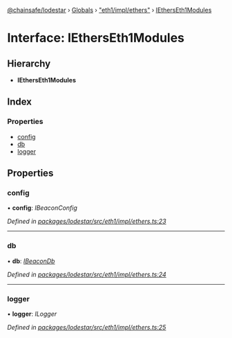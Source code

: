 [@chainsafe/lodestar](../README.md) › [Globals](../globals.md) › ["eth1/impl/ethers"](../modules/_eth1_impl_ethers_.md) › [IEthersEth1Modules](_eth1_impl_ethers_.ietherseth1modules.md)

# Interface: IEthersEth1Modules

## Hierarchy

* **IEthersEth1Modules**

## Index

### Properties

* [config](_eth1_impl_ethers_.ietherseth1modules.md#config)
* [db](_eth1_impl_ethers_.ietherseth1modules.md#db)
* [logger](_eth1_impl_ethers_.ietherseth1modules.md#logger)

## Properties

###  config

• **config**: *IBeaconConfig*

*Defined in [packages/lodestar/src/eth1/impl/ethers.ts:23](https://github.com/ChainSafe/lodestar/blob/b76b72d03/packages/lodestar/src/eth1/impl/ethers.ts#L23)*

___

###  db

• **db**: *[IBeaconDb](_db_api_beacon_interface_.ibeacondb.md)*

*Defined in [packages/lodestar/src/eth1/impl/ethers.ts:24](https://github.com/ChainSafe/lodestar/blob/b76b72d03/packages/lodestar/src/eth1/impl/ethers.ts#L24)*

___

###  logger

• **logger**: *ILogger*

*Defined in [packages/lodestar/src/eth1/impl/ethers.ts:25](https://github.com/ChainSafe/lodestar/blob/b76b72d03/packages/lodestar/src/eth1/impl/ethers.ts#L25)*
